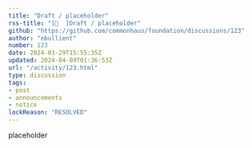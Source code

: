 ```yaml
---
title: "Draft / placeholder"
rss-title: "[📣  ]Draft / placeholder"
github: "https://github.com/commonhaus/foundation/discussions/123"
author: "ebullient"
number: 123
date: 2024-03-29T15:55:35Z
updated: 2024-04-09T01:36:53Z
url: "/activity/123.html"
type: discussion
tags:
- post
- announcements
- notice
lockReason: "RESOLVED"
---
```

placeholder

<!-- meta::description Additional text -->
